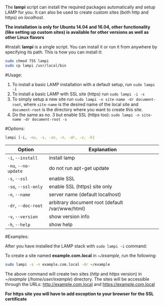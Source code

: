 The **lampi** script can install the required packages automatically and setup LAMP for you. It can also be used to create custom sites (both http and https) on *localhost*.

**The installation is only for Ubuntu 14.04 and 16.04, other functionality (like setting up custom sites) is available for other versions as well as other Linux flavors**

#Install:
**lampi** is a single script. You can install it or run it from anywhere by specifying its path. This is how you can install it:

```sh
sudo chmod 755 lampi
sudo cp lampi /usr/local/bin
```

#Usage:

1. To install a basic LAMP installation with a default setup, run `sudo lampi -i`
2. To install a basic LAMP with SSL site (https) run `sudo lampi -i -s`
3. To simply setup a new site run `sudo lampi -n site-name -dr document-root`, where `site-name` is the desired name of the local site and `document-root` is the directory where you want to create this site.
4. Do the same as no. 3 but enable SSL (https too): `sudo lampi -n site-name -dr document-root -s`

#Options:

```sh
lampi [-i, -nu, -s, -so, -n, -dr, -v, -h]
```

Option | Explanation
------ | -----------
`-i`, `--install` | install lamp
`-nu`, `--no-update` | do not run apt-get update
`-s`, `--ssl` | enable SSL 
`-so`, `--ssl-only` | enable SSL (https) site only 
`-n`, `--name` | server name (default localhost)
`-dr`, `--doc-root` | arbitrary document root (default /var/www/html)
`-v`, `--version` | show version info
 `-h`, `--help` | show help 


#Examples:

After you have installed the LAMP stack with `sudo lampi -i` command:

To create a site named **example.com.local** in *~/example*, run the following:

```sh
sudo lampi -s -n example.com.local -dr ~/example
```
The above command will create two sites (*http* and *https* version) in *~/example* (*/home/user/example*) directory. The sites will be accessible through the URLs:
http://example.com.local and https://example.com.local

**For https site you will have to add exception to your browser for the SSL certificate**


